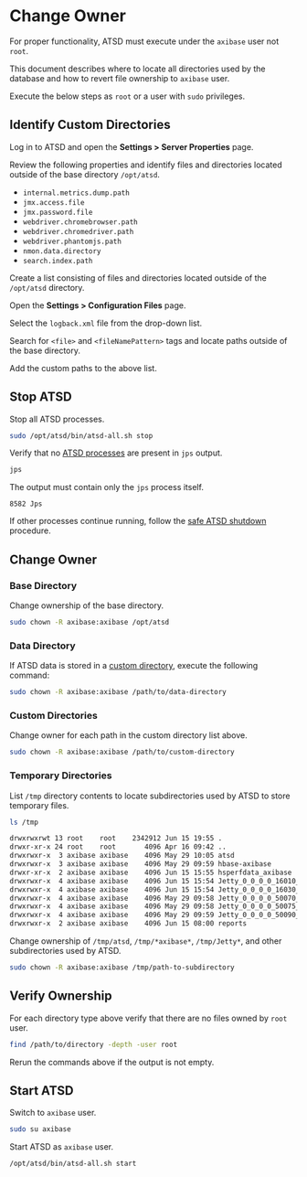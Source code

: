 # Change Owner

For proper functionality, ATSD must execute under the `axibase` user not `root`.

This document describes where to locate all directories used by the database and how to revert file ownership to `axibase` user.

Execute the below steps as `root` or a user with `sudo` privileges.

## Identify Custom Directories

Log in to ATSD and open the **Settings > Server Properties** page.

Review the following properties and identify files and directories located outside of the base directory `/opt/atsd`.

* `internal.metrics.dump.path`
* `jmx.access.file`
* `jmx.password.file`
* `webdriver.chromebrowser.path`
* `webdriver.chromedriver.path`
* `webdriver.phantomjs.path`
* `nmon.data.directory`
* `search.index.path`

Create a list consisting of files and directories located outside of the `/opt/atsd` directory.

Open the **Settings > Configuration Files** page.

Select the `logback.xml` file from the drop-down list.

Search for `<file>` and `<fileNamePattern>` tags and locate paths outside of the base directory.

Add the custom paths to the above list.

## Stop ATSD

Stop all ATSD processes.

```bash
sudo /opt/atsd/bin/atsd-all.sh stop
```

Verify that no [ATSD processes](restarting.md#processes) are present in `jps` output.

```bash
jps
```

The output must contain only the `jps` process itself.

```ls
8582 Jps
```

If other processes continue running, follow the [safe ATSD shutdown](restarting.md#stopping-services) procedure.

## Change Owner

### Base Directory

Change ownership of the base directory.

```bash
sudo chown -R axibase:axibase /opt/atsd
```

### Data Directory

If ATSD data is stored in a [custom directory](change-data-directory.md#changing-the-directory-where-data-is-stored), execute the following command:

```bash
sudo chown -R axibase:axibase /path/to/data-directory
```

### Custom Directories

Change owner for each path in the custom directory list above.

```bash
sudo chown -R axibase:axibase /path/to/custom-directory
```

### Temporary Directories

List `/tmp` directory contents to locate subdirectories used by ATSD to store temporary files.

```sh
ls /tmp
```

```txt
drwxrwxrwt 13 root    root    2342912 Jun 15 19:55 .
drwxr-xr-x 24 root    root       4096 Apr 16 09:42 ..
drwxrwxr-x  3 axibase axibase    4096 May 29 10:05 atsd
drwxrwxr-x  3 axibase axibase    4096 May 29 09:59 hbase-axibase
drwxr-xr-x  2 axibase axibase    4096 Jun 15 15:55 hsperfdata_axibase
drwxrwxr-x  4 axibase axibase    4096 Jun 15 15:54 Jetty_0_0_0_0_16010_master____.6nvknp
drwxrwxr-x  4 axibase axibase    4096 Jun 15 15:54 Jetty_0_0_0_0_16030_regionserver____.45q9os
drwxrwxr-x  4 axibase axibase    4096 May 29 09:58 Jetty_0_0_0_0_50070_hdfs____w2cu08
drwxrwxr-x  4 axibase axibase    4096 May 29 09:58 Jetty_0_0_0_0_50075_datanode____hwtdwq
drwxrwxr-x  4 axibase axibase    4096 May 29 09:59 Jetty_0_0_0_0_50090_secondary____y6aanv
drwxrwxr-x  2 axibase axibase    4096 Jun 15 08:00 reports
```

Change ownership of `/tmp/atsd`, `/tmp/*axibase*`, `/tmp/Jetty*`, and other subdirectories used by ATSD.

```bash
sudo chown -R axibase:axibase /tmp/path-to-subdirectory
```

## Verify Ownership

For each directory type above verify that there are no files owned by `root` user.

```bash
find /path/to/directory -depth -user root
```

Rerun the commands above if the output is not empty.

## Start ATSD

Switch to `axibase` user.

```bash
sudo su axibase
```

Start ATSD as `axibase` user.

```bash
/opt/atsd/bin/atsd-all.sh start
```